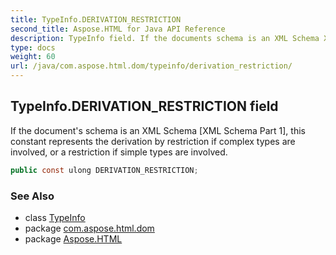 ```yaml
---
title: TypeInfo.DERIVATION_RESTRICTION
second_title: Aspose.HTML for Java API Reference
description: TypeInfo field. If the documents schema is an XML Schema XML Schema Part 1 this constant represents the derivation by restriction if complex types are involved or a restriction if simple types are involved
type: docs
weight: 60
url: /java/com.aspose.html.dom/typeinfo/derivation_restriction/
---
```

## TypeInfo.DERIVATION_RESTRICTION field

If the document's schema is an XML Schema [XML Schema Part 1], this constant represents the derivation by restriction if complex types are involved, or a restriction if simple types are involved.

```java
public const ulong DERIVATION_RESTRICTION;
```

### See Also

* class [TypeInfo](../)
* package [com.aspose.html.dom](../../typeinfo/)
* package [Aspose.HTML](../../../)
